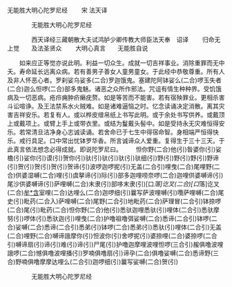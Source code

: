   无能胜大明心陀罗尼经
　　宋 法天译




　　　　无能胜大明心陀罗尼经

　　　　西天译经三藏朝散大夫试鸿胪少卿传教大师臣法天奉　诏译
　　归命无上觉　　及法圣贤众
　　大明心真言　　无能胜自说

　　如来应正等觉亦说此明。利益一切众生。成就一切吉祥事业。消除重罪而无中夭。寿命延长远离众病。若有善男子善女人童男童女。于此经中恭敬尊重。所有人及非人怀恶心者。罗刹娑乌娑多(二合)罗迦饿鬼。塞建陀阿钵娑么(二合)啰玉失者(二合)迦么怛啰(二合)部多鬼魅。诸恶之众所作邪法。咒诅有情生种种界。受饥饿病及一切恶病。疮疖痈肿疥癞疣赘。如是等苦而不能害。若有宿殃罪业。更相杀害斗讼喧诤。及王法禁系水火贼难。如是诸难逼恼之时。忆念读诵决定消散。离其灾害吉祥安乐。若复有人。或以桦皮缯帛纸上书写此明。或于余处书写供养。或戴顶上或戴项上。或臂上手上或带衣里。或结为鬘戴头髻中。如是受持永无灾难恒得安乐。若常清旦洁净身心志诚读诵。若舍命已于七生中得宿命智。身相端严恒得快乐。戒行具足。口中常出忧钵罗华香。所言诚谛众人爱重。复得生于三十三天。于此真言依法想念必得成就。即说陀罗尼曰。
　　怛你野(二合)他(引)昝婆你(引)娑檐(引)娑你(引)谟(引)贺你(引)驮(引)驮(引)驮(引)驮细(引)野(引)野(引)野(引)野谛(引)贺(引)贺(引)贺(引)贺谛(引)波啰迦啰抳(引)无盖(二合引)哩曳(二合)尾哩野(二合)供婆湿嚩(二合)哩(引)虞拏谛(引)际(引)部多迦哩唠奈啰(二合)迦哩供婆嚩谛(引)尾沙供婆嚩谛(引)萨哩嚩(二合)末隶(引)部哆末隶(引)[口*落]讫叉(二合)[口*落]讫叉(二合)[牟*含](切身引)室哩(二合)达哩么(二合)迦啰细(引)曩写萨波哩嚩(引)囕萨哩嚩(二合)尾史(引)毗药(二合入)萨哩嚩(二合)尾野(二合引)地毗药(二合)萨理冒(二合引)钵捺啰(二合)尾(引)毗药(二合)怛你野(二合)他(引)悉驮迦哩悉驮(引)哩体(二合引)悉驮摩努(引)啰体(引)悉驮迦(引)哩曳(二合)护噜祖噜弭娑嚩(二合)悉谛(二合引)钵啰(二合)娑嚩(二合)悉谛(二合引)悉弟(引)钵啰(二合)悉弟(引)悉驮(引)哩体(二合引)无盖(二合)哩野(二合)嚩谛誐摩你(引)怛波你(引)舍啰抳(引)婆捺哩(二合)婆捺啰(二合引)嚩谛扇(引)谛(引)难(引)谛(引)尸尾(引)护噜迦摩哩波哩怛啰(三合引)赧俱噜波哩誐啰(二合)憾俱噜波哩播(引)罗喃俱噜扇(引)谛孕(二合)俱噜娑嚩(二合)悉谛野(三合)野喃俱噜摩摩达哩么(二合引)迦啰细(引)曩写娑嚩(二合)贺(引)

　　　　无能胜大明心陀罗尼经


